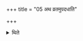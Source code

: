 +++
title = "05 अथ व्रतमुपदधाति"

+++

<details><summary>थिते</summary>

अथ व्रतमुपदधाति ५
</details>
